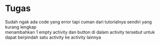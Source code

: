 # Tugas
Sudah ngak ada code yang error tapi cuman dari tutorialnya sendiri yang kurang lengkap
<br>
menambahkan 1 empty activity dan button di dalam activity tersebut untuk dapat berpindah satu activity ke activity lainnya
